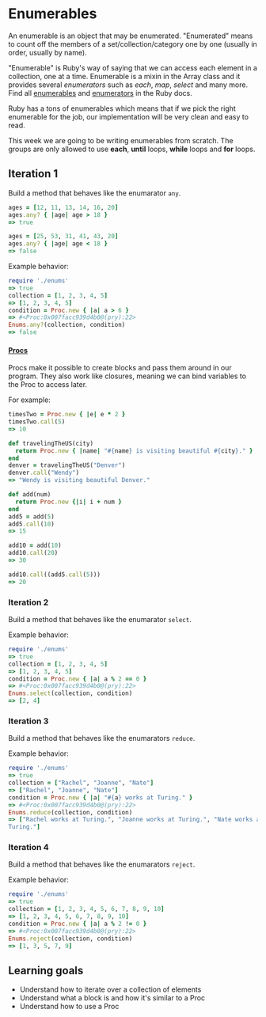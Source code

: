 # Enumerables

An enumerable is an object that may be enumerated. "Enumerated" means to count
off the members of a set/collection/category one by one (usually in order,
usually by name).

"Enumerable" is Ruby's way of saying that we can access each element in a
collection, one at a time. Enumerable is a mixin in the Array class and it
provides several _enumerators_ such as _each_, _map_, _select_ and many more.
Find all [enumerables](http://ruby-doc.org/core-2.3.0/Enumerable.html) and
[enumerators](http://ruby-doc.org/core-2.2.0/Enumerator.html) in the Ruby docs.

Ruby has a tons of enumerables which means that if we pick the right enumerable
for the job, our implementation will be very clean and easy to read.

This week we are going to be writing enumerables from scratch. The groups are
only allowed to use __each__, __until__ loops, __while__ loops and __for__
loops.

## Iteration 1

Build a method that behaves like the enumarator `any`.

```rb
ages = [12, 11, 13, 14, 16, 20]
ages.any? { |age| age > 18 }        
=> true

ages = [25, 53, 31, 41, 43, 20]
ages.any? { |age| age < 18 }        
=> false   
```

Example behavior:

```rb
require './enums'
=> true
collection = [1, 2, 3, 4, 5]
=> [1, 2, 3, 4, 5]
condition = Proc.new { |a| a > 6 }
=> #<Proc:0x007facc939d4b0@(pry):22>
Enums.any?(collection, condition)
=> false
```

#### [Procs](http://ruby-doc.org/core-2.3.0/Proc.html)

Procs make it possible to create blocks and pass them around in our program.
They also work like closures, meaning we can bind variables to the Proc to
access later.

For example:

```rb
timesTwo = Proc.new { |e| e * 2 }
timesTwo.call(5)
=> 10

def travelingTheUS(city)
  return Proc.new { |name| "#{name} is visiting beautiful #{city}." }
end
denver = travelingTheUS("Denver")
denver.call("Wendy")
=> "Wendy is visiting beautiful Denver."

def add(num)
  return Proc.new {|i| i + num }    
end
add5 = add(5)
add5.call(10)
=> 15

add10 = add(10)
add10.call(20)
=> 30

add10.call((add5.call(5)))
=> 20
```

### Iteration 2

Build a method that behaves like the enumarator `select`.

Example behavior:

```rb
require './enums'
=> true
collection = [1, 2, 3, 4, 5]
=> [1, 2, 3, 4, 5]
condition = Proc.new { |a| a % 2 == 0 }
=> #<Proc:0x007facc939d4b0@(pry):22>
Enums.select(collection, condition)
=> [2, 4]
```

### Iteration 3

Build a method that behaves like the enumarators `reduce`.

Example behavior:

```rb
require './enums'
=> true
collection = ["Rachel", "Joanne", "Nate"]
=> ["Rachel", "Joanne", "Nate"]
condition = Proc.new { |a| "#{a} works at Turing." }
=> #<Proc:0x007facc939d4b0@(pry):22>
Enums.reduce(collection, condition)
=> ["Rachel works at Turing.", "Joanne works at Turing.", "Nate works at
Turing."]
```

### Iteration 4

Build a method that behaves like the enumarators `reject`.

Example behavior:

```rb
require './enums'
=> true
collection = [1, 2, 3, 4, 5, 6, 7, 8, 9, 10]
=> [1, 2, 3, 4, 5, 6, 7, 8, 9, 10]
condition = Proc.new { |a| a % 2 != 0 }
=> #<Proc:0x007facc939d4b0@(pry):22>
Enums.reject(collection, condition)
=> [1, 3, 5, 7, 9]
```

## Learning goals

* Understand how to iterate over a collection of elements
* Understand what a block is and how it's similar to a Proc
* Understand how to use a Proc
